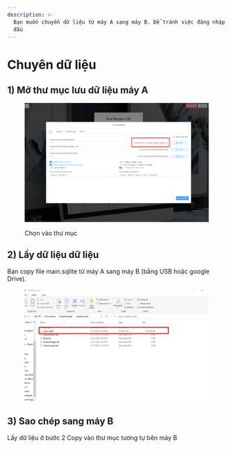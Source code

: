 ```yaml
---
description: >-
  Bạn muốn chuyển dữ liệu từ máy A sang máy B. Để tránh việc đăng nhập lại từ
  đầu
---
```


# Chuyên dữ liệu

## 1) Mở thư mục lưu dữ liệu máy A

<figure><img src="../../.gitbook/assets/image (2).png" alt=""><figcaption><p>Chọn vào thư mục </p></figcaption></figure>

## 2) Lấy dữ liệu dữ liệu

Bạn copy file main.sqlite từ máy A sang máy B (bằng USB hoặc google Drive).&#x20;

<figure><img src="../../.gitbook/assets/image.png" alt=""><figcaption></figcaption></figure>

## 3) Sao chép sang máy B

Lấy dữ liệu ở bước 2 Copy vào thư mục tương tự bên máy B
